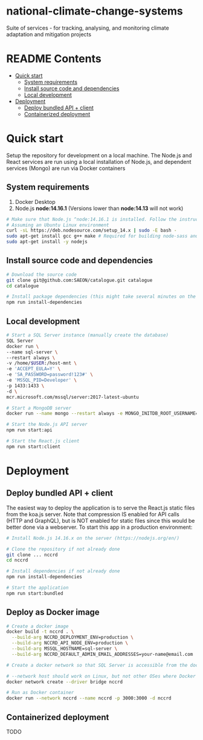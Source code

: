 # national-climate-change-systems
Suite of services - for tracking, analysing, and monitoring climate adaptation and mitigation projects

# README Contents

<!-- START doctoc generated TOC please keep comment here to allow auto update -->
<!-- DON'T EDIT THIS SECTION, INSTEAD RE-RUN doctoc TO UPDATE -->

- [Quick start](#quick-start)
  - [System requirements](#system-requirements)
  - [Install source code and dependencies](#install-source-code-and-dependencies)
  - [Local development](#local-development)
- [Deployment](#deployment)
  - [Deploy bundled API + client](#deploy-bundled-api--client)
  - [Containerized deployment](#containerized-deployment)

<!-- END doctoc generated TOC please keep comment here to allow auto update -->


# Quick start

Setup the repository for development on a local machine. The Node.js and React services are run using a local installation of Node.js, and dependent services (Mongo) are run via Docker containers

## System requirements

1. Docker Desktop
2. Node.js **node:14.16.1** (Versions lower than **node:14.13** will not work)

```sh
# Make sure that Node.js ^node:14.16.1 is installed. Follow the instructions at https://github.com/nodesource/distributions/blob/master/README.md#debinstall
# Assuming an Ubuntu Linux environment
curl -sL https://deb.nodesource.com/setup_14.x | sudo -E bash -
sudo apt-get install gcc g++ make # Required for building node-sass and other modules with native bindings
sudo apt-get install -y nodejs
```

## Install source code and dependencies

```sh
# Download the source code
git clone git@github.com:SAEON/catalogue.git catalogue
cd catalogue

# Install package dependencies (this might take several minutes on the first run)
npm run install-dependencies
```

## Local development

```sh
# Start a SQL Server instance (manually create the database)
SQL Server
docker run \
--name sql-server \
--restart always \
-v /home/$USER:/host-mnt \
-e 'ACCEPT_EULA=Y' \
-e 'SA_PASSWORD=password!123#' \
-e 'MSSQL_PID=Developer' \
-p 1433:1433 \
-d \
mcr.microsoft.com/mssql/server:2017-latest-ubuntu

# Start a MongoDB server
docker run --name mongo --restart always -e MONGO_INITDB_ROOT_USERNAME=admin -e MONGO_INITDB_ROOT_PASSWORD=password -d -p 27017:27017 mongo:4.4.3

# Start the Node.js API server
npm run start:api

# Start the React.js client
npm run start:client
```

# Deployment

## Deploy bundled API + client
The easiest way to deploy the application is to serve the React.js static files from the koa.js server. Note that compression IS enabled for API calls (HTTP and GraphQL), but is NOT enabled for static files since this would be better done via a webserver. To start this app in a production environment:

```sh
# Install Node.js 14.16.x on the server (https://nodejs.org/en/)

# Clone the repository if not already done
git clone ... nccrd
cd nccrd

# Install dependencies if not already done
npm run install-dependencies

# Start the application
npm run start:bundled
```

## Deploy as Docker image
```sh
# Create a docker image
docker build -t nccrd . \
  --build-arg NCCRD_DEPLOYMENT_ENV=production \
  --build-arg NCCRD_API_NODE_ENV=production \
  --build-arg MSSQL_HOSTNAME=sql-server \
  --build-arg NCCRD_DEFAULT_ADMIN_EMAIL_ADDRESSES=your-name@email.com

# Create a docker network so that SQL Server is accessible from the docker container

# --network host should work on Linux, but not other OSes where Docker Engine is running virtualized
docker network create --driver bridge nccrd

# Run as Docker container
docker run --network nccrd --name nccrd -p 3000:3000 -d nccrd
```

## Containerized deployment
TODO